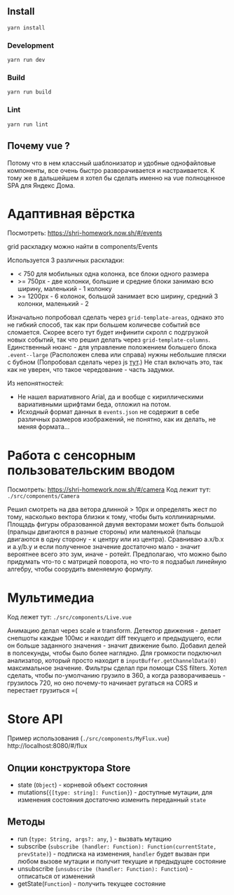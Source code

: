 ## Install
```
yarn install
```

### Development
```
yarn run dev
```

### Build
```
yarn run build
```

### Lint
```
yarn run lint
```

## Почему vue ?
Потому что в нем классный шаблонизатор и удобные однофайловые компоненты, все очень быстро разворачивается и настраивается. К тому же в дальшейшем я хотел бы сделать именно на vue полноценное SPA для Яндекс Дома.

# Адаптивная вёрстка
Посмотреть:  https://shri-homework.now.sh/#/events

grid раскладку можно найти в components/Events

Используется 3 различных раскладки: 
+ < 750 для мобильных одна колонка, все блоки одного размера
+ \>= 750px - две колонки, большие и средние блоки занимаю всю ширину, маленький - 1 колонку
+ \>= 1200px - 6 колонок, большой занимает всю ширину, средний 3 колонки, маленький - 2

Изначально попробовал сделать через `grid-template-areas`, однако это не гибкий способ, так как при большем количесве событий все сломается. Скорее всего тут будет инфинити скролл с подгрузкой новых событий, так что решил делать через `grid-template-columns`. Единственный нюанс - для управление положением большего блока `.event--large` (Расположен слева или справа) нужны небольшие пляски с бубном (Попробовал сделать через js [тут](https://codepen.io/deadrime/pen/Xxmozp).)
Не стал включать это, так как не уверен, что такое чередование - часть задумки.

Из непонятностей:
+ Не нашел вариативного Arial, да и вообще с кириллическими вариативными шрифтами беда, отложил на потом.
+ Исходный формат данных в `events.json` не содержит в себе различных размеров изображений, не понятно, как их делать, не меняя формата...

# Работа с сенсорным пользовательским вводом

Посмотреть: https://shri-homework.now.sh/#/camera
Код лежит тут: `./src/components/Camera`

Решил смотреть на два ветора длинной > 10px и определять жест по тому, насколько вектора близки к тому, чтобы быть коллиниарными. Площадь фигуры образованной двумя векторами может быть большой (пральцы двигаются в разные стороны) или маленькой (пальцы двигаются в одну сторону - к центру или из центра). Сравниваю a.x/b.x и a.y/b.y и если полученное значение достаточно мало - значит вероятнее всего это зум, иначе - ротейт. 
Предполагаю, что можно было придумать что-то с матрицей поворота, но что-то я подзабыл линейную алгебру, чтобы соорудить вменяемую формулу.


# Мультимедиа

Код лежет тут: `./src/components/Live.vue`

Анимацию делал через scale и transform.
Детектор движения - делает снепшоты каждые 100мс и находит diff текущего и предыдущего, если он больше заданного значения - значит движение было. Добавил делей в полсекунды, чтобы было более наглядно.
Для громкости подключил анализатор, который просто находит в `inputBuffer.getChannelData(0)` максимальное значение.
Фильтры сделал при помощи CSS filters.
Хотел сделать, чтобы по-умолчанию грузило в 360, а когда разворачиваешь - грузилось 720, но оно почему-то начинает ругаться на CORS и перестает грузиться =(

# Store API
Пример использования (`./src/components/MyFlux.vue`) http://localhost:8080/#/flux

## Опции конструктора Store
 - state (`Object`) - корневой объект состояния
 - mutations(`{[type: string]: Function}`) - доступные мутации, для изменения состояния достаточно изменить переданный `state`
 
 ## Методы
 - run (`type: String, args?: any`, ) - вызвать мутацию
 - subscribe (`subscribe (handler: Function): Function(сurrentState, prevState)`) - подписка на изменения, `handler` будет вызван при любом вызове мутации и получит текущие и предыдущее состояние
 - unsubscribe (`unsubscribe (handler: Function): Function`) - отписаться от изменений
 - getState(`Function`) - получить текущее состояние
